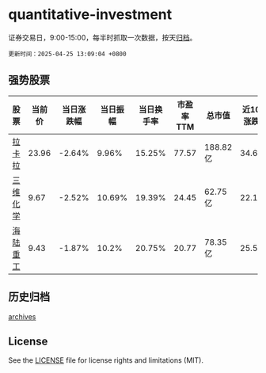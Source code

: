 # quantitative-investment

证券交易日，9:00-15:00，每半时抓取一次数据，按天[归档](archives)。

`更新时间：2025-04-25 13:09:04 +0800`

## 强势股票

|股票|当前价|当日涨跌幅|当日振幅|当日换手率|市盈率TTM|总市值|近10日涨跌幅|
|----|----|----|----|----|----|----|----|
|[拉卡拉](https://xueqiu.com/S/SZ300773)|23.96|-2.64%|9.96%|15.25%|77.57|188.82亿|34.61%|
|[三维化学](https://xueqiu.com/S/SZ002469)|9.67|-2.52%|10.69%|19.39%|24.45|62.75亿|22.1%|
|[海陆重工](https://xueqiu.com/S/SZ002255)|9.43|-1.87%|10.2%|20.75%|20.77|78.35亿|25.57%|

## 历史归档

[archives](archives)

## License

See the [LICENSE](LICENSE) file for license rights and limitations (MIT).